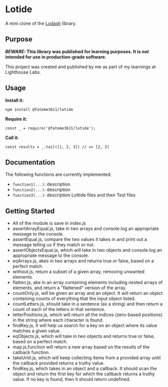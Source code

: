 # Lotide

A mini clone of the [Lodash](https://lodash.com) library.

## Purpose

**_BEWARE:_ This library was published for learning purposes. It is _not_ intended for use in production-grade software.**

This project was created and published by me as part of my learnings at Lighthouse Labs. 

## Usage

**Install it:**

`npm install @fateme3611/lotide`

**Require it:**

`const _ = require('@fateme3611/lotide');`

**Call it:**

`const results = _.tail([1, 2, 3]) // => [2, 3]`

## Documentation

The following functions are currently implemented:

* `function1(...)`: description
* `function2(...)`: description
* `function3(...)`: description
Lottide files and their Test files 

## Getting Started
- All of the module is save in index.js
- assertArrayEqual.js, take in two arrays and console.log an appropriate message to the console.
- assertEqual.js, compare the two values it takes in and print out a message telling us if they match or not.
- assertObjectsEqual.js, which will take in two objects and console.log an appropriate message to the console.
- eqArrays.js, akes in two arrays and returns true or false, based on a perfect match.
- without.js, return a subset of a given array, removing unwanted elements.
- flatten.js, ake in an array containing elements including nested arrays of elements, and return a "flattened" version of the array.
- countOnly.js, will be given an array and an object. It will return an object containing counts of everything that the input object listed.
- countLetters.js, should take in a sentence (as a string) and then return a count of each of the letters in that sentence.
- letterPositions.js, which will return all the indices (zero-based positions) in the string where each character is found.
- findKey.js, It will help us search for a key on an object where its value matches a given value.
- eqObjects.js, which will take in two objects and returns true or false, based on a perfect match.
- map.js,function will return a new array based on the results of the callback function.
- takeUntil.js, which will keep collecting items from a provided array until the callback provided returns a truthy value.
- findKey.js, which takes in an object and a callback. It should scan the object and return the first key for which the callback returns a truthy value. If no key is found, then it should return undefined.